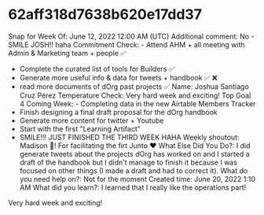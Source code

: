 # 62aff318d7638b620e17dd37

Snap for Week Of: June 12, 2022 12:00 AM (UTC)
Additional comment: No - SMILE JOSH!! haha
Commitment Check: - Attend AHM + all meeting with Admin & Marketing team + people ✅
- Complete the curated list of tools for Builders ✅
- Generate more useful info & data for tweets + handbook ✅ ❌
- read more documents of dOrg past projects  ✅
Name: Joshua Santiago Cruz Pérez
Temperature Check: Very hard week and exciting!
Top Goal 4 Coming Week: - Completing data in the new Airtable Members Tracker 
- Finish designing a final draft proposal for the dOrg handbook
- Generate more content for twitter + Youtube
- Start with the first "Learning Artifact" 
- SMILE!!! JUST FINISHED THE THIRD WEEK HAHA
Weekly shoutout: Madison 📣! For facilitating the firt Junto ❤️
What Else Did You Do?: I did generate tweets about the projects dOrg has worked on and I started a draft of the handbook but I didn't manage to finish it because I was focused on other things (I made a draft and had to correct it).
What do you need help on?: Not for the moment
Created time: June 20, 2022 1:10 AM
What did you learn?: I learned that I really like the operations part!

Very hard week and exciting!